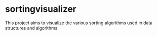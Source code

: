 # sortingvisualizer
This project aims to visualize the various sorting algorithms used in data structures and algorithms
